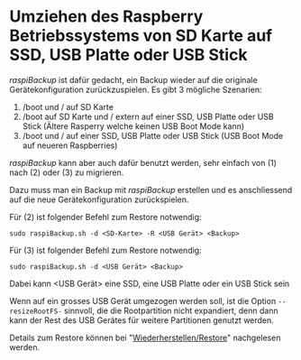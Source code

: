 # Umziehen des Raspberry Betriebssystems von SD Karte auf SSD, USB Platte oder USB Stick

*raspiBackup* ist dafür gedacht, ein Backup wieder auf die originale
Gerätekonfiguration zurückzuspielen. Es gibt 3 mögliche Szenarien:

1. /boot und / auf SD Karte
2. /boot auf SD Karte und / extern auf einer SSD, USB Platte oder USB Stick
   (Ältere Rasperry welche keinen USB Boot Mode kann)
3. /boot und / auf einer SSD, USB Platte oder USB Stick (USB Boot Mode auf
   neueren Raspberries)

*raspiBackup* kann aber auch dafür benutzt werden, sehr einfach von (1) nach (2) oder (3) zu migrieren.

Dazu muss man ein Backup mit *raspiBackup* erstellen und es anschliessend auf die neue Gerätekonfiguration zurückspielen.

Für (2) ist folgender Befehl zum Restore notwendig:

```
sudo raspiBackup.sh -d <SD-Karte> -R <USB Gerät> <Backup>
```

Für (3) ist folgender Befehl zum Restore notwendig:

```
sudo raspiBackup.sh -d <USB Gerät> <Backup>
```

Dabei kann <USB Gerät> eine SSD, eine USB Platte oder ein USB Stick sein


Wenn auf ein grosses USB Gerät umgezogen werden soll, ist die Option
`--resizeRootFS-` sinnvoll, die die Rootpartition nicht expandiert, denn dann kann
der Rest des USB Gerätes für weitere Partitionen genutzt werden.

Details zum Restore können bei "[Wiederherstellen/Restore](restore.md)" nachgelesen werden.


[.status]: rst
[.source]: https://www.linux-tips-and-tricks.de/de/raspibackupcategoried/592-umziehen-des-raspberry-betriebssystems-von-sd-karte-auf-ssd-usb-platte-oder-usb-stick
[.source]: https://www.linux-tips-and-tricks.de/en/raspibackupcategorye/593-migrate-the-raspberry-os-from-sd-card-to-ssd-usb-disk-or-usb-pen-drive

